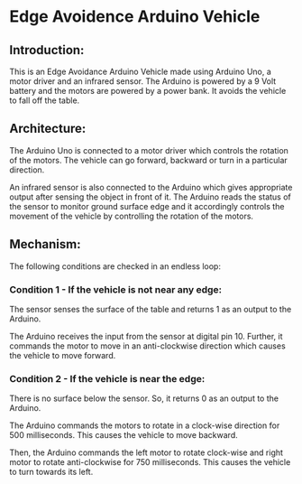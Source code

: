 # Edge Avoidence Arduino Vehicle

## Introduction:
This is an Edge Avoidance Arduino Vehicle made using Arduino Uno, a motor driver and an infrared sensor.
The Arduino is powered by a 9 Volt battery and the motors are powered by a power bank.
It avoids the vehicle to fall off the table.


## Architecture:

The Arduino Uno is connected to a motor driver which controls the rotation of the motors.
The vehicle can go forward, backward or turn in a particular direction.

An infrared sensor is also connected to the Arduino which gives appropriate output after sensing the object in front of it.
The Arduino reads the status of the sensor to monitor ground surface edge and it accordingly controls the movement of the vehicle by controlling the rotation of the motors.


## Mechanism:
The following conditions are checked in an endless loop:

### Condition 1 - If the vehicle is not near any edge:
The sensor senses the surface of the table and returns 1 as an output to the Arduino.

The Arduino receives the input from the sensor at digital pin 10.
Further, it commands the motor to move in an anti-clockwise direction which causes the vehicle to move forward.

### Condition 2 - If the vehicle is near the edge:
There is no surface below the sensor. So, it returns 0 as an output to the Arduino.

The Arduino commands the motors to rotate in a clock-wise direction for 500 milliseconds.
This causes the vehicle to move backward.

Then, the Arduino commands the left motor to rotate clock-wise and right motor to rotate anti-clockwise for 750 milliseconds.
This causes the vehicle to turn towards its left.
